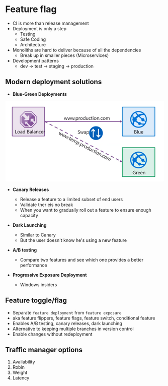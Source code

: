 # Feature flag

- CI is more than release management
- Deployment is only a step
  - Testing
  - Safe Coding
  - Architecture
- Monoliths are hard to deliver because of all the dependencies
  - Break up in smaller pieces (Microservices)
- Development patterns
  - dev -> test -> staging -> production

## Modern deployment solutions

- **Blue-Green Deployments**

![Blue-Green](./images/blue-green-deployment.png)

- **Canary Releases**

  - Release a feature to a limited subset of end users
  - Validate ther eis no break
  - When you want to gradually roll out a feature to ensure enough capacity

- **Dark Launching**

  - Similar to Canary
  - But the user doesn't know he's using a new feature

- **A/B testing**

  - Compare two features and see which one provides a better performance

- **Progressive Exposure Deployment**
  - Windows insiders

## Feature toggle/flag

- Separate `feature deployment` from `feature exposure`
- aka feature flippers, feature flags, feature switch, conditional feature
- Enables A/B testing, canary releases, dark launching
- Alternative to keeping multiple branches in version control
- Enable changes without redeployment

## Traffic manager options

1. Availability
1. Robin
1. Weight
1. Latency
